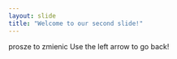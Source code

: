 ```yaml
---
layout: slide
title: "Welcome to our second slide!"
---
```

prosze to zmienic
Use the left arrow to go back!
